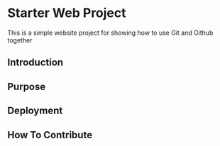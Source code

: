 # Starter Web Project

This is a simple website project for
showing how to use Git and Github together

## Introduction

## Purpose

## Deployment

## How To Contribute
